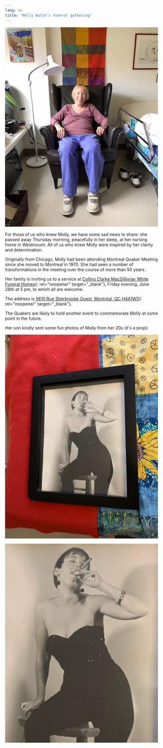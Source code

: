 ```yaml
---
lang: en
title: "Molly Walsh's funeral gathering"
---
```

![Molly at home](/assets/images/posts/Molly/cinq_ans.png)

For those of us who knew Molly, we have some sad news to share: she passed away Thursday morning, peacefully in her sleep, at her nursing home in Westmount. All of us who knew Molly were inspired by her clarity and determination.

Originally from Chicago, Molly had been attending Montreal Quaker Meeting since she moved to Montreal in 1970. She had seen a number of transformations in the meeting over the course of more than 50 years.

Her family is inviting us to a service at [Collins Clarke MacGillivray White Funeral Homes](https://www.dignitymemorial.com/en-ca/funeral-homes/quebec/montreal/residences-funeraires-collins-clarke-macgillvray-white-funeral-homes/3101){: rel="noopener" target="_blank"}, Friday evening, June 28th at 5 pm, to which all are welcome. 

The address is [5610 Rue Sherbrooke Ouest, Montréal, QC H4A1W5](https://maps.app.goo.gl/ymtYRmnSAYaM9Ujf9){: rel="noopener" target="_blank"}.

The Quakers are likely to hold another event to commemorate Molly at some point in the future.

Her son kindly sent some fun photos of Molly from her 20s (it's a prop):

![Molly with prop](/assets/images/posts/Molly/File0.png)

![Molly with prop](/assets/images/posts/Molly/File1.png)
